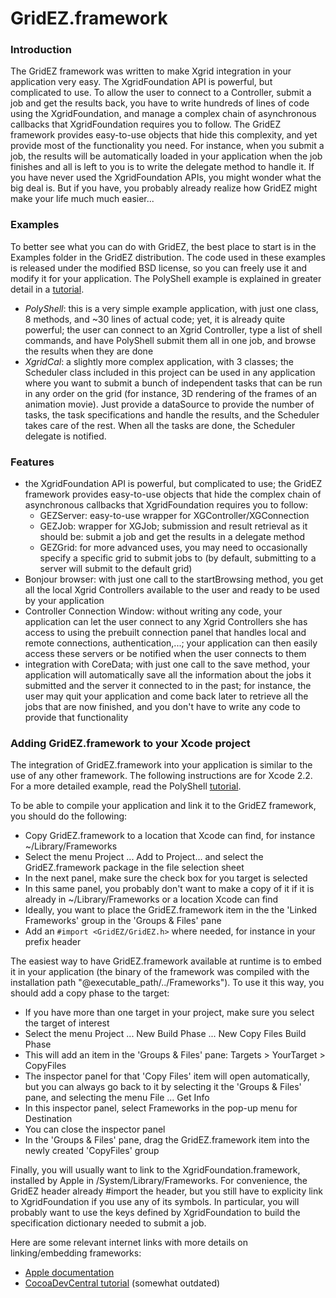# GridEZ.framework

### Introduction

The GridEZ framework was written to make Xgrid integration in your application very easy. The XgridFoundation API is powerful, but complicated to use. To allow the user to connect to a Controller, submit a job and get the results back, you have to write hundreds of lines of code using the XgridFoundation, and manage a complex chain of asynchronous callbacks that XgridFoundation requires you to follow. The GridEZ framework provides easy-to-use objects that hide this complexity, and yet provide most of the functionality you need. For instance, when you submit a job, the results will be automatically loaded in your application when the job finishes and all is left to you is to write the delegate method to handle it. If you have never used the XgridFoundation APIs, you might wonder what the big deal is. But if you have, you probably already realize how GridEZ might make your life much much easier...

### Examples

To better see what you can do with GridEZ, the best place to start is in the Examples folder in the GridEZ distribution. The code used in these examples is released under the modified BSD license, so you can freely use it and modify it for your application. The PolyShell example is explained in greater detail in a [tutorial](GridEZ-Tutorial1.html).

* _PolyShell_: this is a very simple example application, with just one class, 8 methods, and ~30 lines of actual code; yet, it is already quite powerful; the user can connect to an Xgrid Controller, type a list of shell commands, and have PolyShell submit them all in one job, and browse the results when they are done
* _XgridCal_: a slightly more complex application, with 3 classes; the Scheduler class included in this project can be used in any application where you want to submit a bunch of independent tasks that can be run in any order on the grid (for instance, 3D rendering of the frames of an animation movie). Just provide a dataSource to provide the number of tasks, the task specifications and handle the results, and the Scheduler takes care of the rest. When all the tasks are done, the Scheduler delegate is notified.


### Features

* the XgridFoundation API is powerful, but complicated to use; the GridEZ framework provides easy-to-use objects that hide the complex chain of asynchronous callbacks that XgridFoundation requires you to follow:
	* GEZServer: easy-to-use wrapper for XGController/XGConnection
	* GEZJob: wrapper for XGJob; submission and result retrieval as it should be: submit a job and get the results in a delegate method
	* GEZGrid: for more advanced uses, you may need to occasionally specify a specific grid to submit jobs to (by default, submitting to a server will submit to the default grid)
* Bonjour browser: with just one call to the startBrowsing method, you get all the local Xgrid Controllers available to the user and ready to be used by your application
* Controller Connection Window: without writing any code, your application can let the user connect to any Xgrid Controllers she has access to using the prebuilt connection panel that handles local and remote connections, authentication,...; your application can then easily access these servers or be notified when the user connects to them
* integration with CoreData; with just one call to the save method, your application will automatically save all the information about the jobs it submitted and the server it connected to in the past; for instance, the user may quit your application and come back later to retrieve all the jobs that are now finished, and you don't have to write any code to provide that functionality


### Adding GridEZ.framework to your Xcode project

The integration of GridEZ.framework into your application is similar to the use of any other framework. The following instructions are for Xcode 2.2. For a more detailed example, read the PolyShell [tutorial](GridEZ-Tutorial1.html).

To be able to compile your application and link it to the GridEZ framework, you should do the following:

* Copy GridEZ.framework to a location that Xcode can find, for instance ~/Library/Frameworks
* Select the menu Project ... Add to Project... and select the GridEZ.framework package in the file selection sheet
* In the next panel, make sure the check box for you target is selected
* In this same panel, you probably don't want to make a copy of it if it is already in ~/Library/Frameworks or a location Xcode can find
* Ideally, you want to place the GridEZ.framework item in the the 'Linked Frameworks' group in the 'Groups & Files' pane
* Add an <code>#import <GridEZ/GridEZ.h></code> where needed, for instance in your prefix header


The easiest way to have GridEZ.framework available at runtime is to embed it in your application (the binary of the framework was compiled with the installation path "@executable_path/../Frameworks"). To use it this way, you should add a copy phase to the target:

* If you have more than one target in your project, make sure you select the target of interest
* Select the menu Project ... New Build Phase ... New Copy Files Build Phase
* This will add an item in the 'Groups & Files' pane: Targets > YourTarget > CopyFiles
* The inspector panel for that 'Copy Files' item will open automatically, but you can always go back to it by selecting it the 'Groups & Files' pane, and selecting the menu File ... Get Info
* In this inspector panel, select Frameworks in the pop-up menu for Destination
* You can close the inspector panel
* In the 'Groups & Files' pane, drag the GridEZ.framework item into the newly created 'CopyFiles' group

Finally, you will usually want to link to the XgridFoundation.framework, installed by Apple in /System/Library/Frameworks. For convenience, the GridEZ header already #import the header, but you still have to explicity link to XgridFoundation if you use any of its symbols. In particular, you will probably want to use the keys defined by XgridFoundation to build the specification dictionary needed to submit a job.

Here are some relevant internet links with more details on linking/embedding frameworks:

* [Apple documentation](http://developer.apple.com/documentation/MacOSX/Conceptual/BPFrameworks/Tasks/CreatingFrameworks.html#//apple_ref/doc/uid/20002258-106880-BAJJBIEF)
* [CocoaDevCentral tutorial](http://www.cocoadevcentral.com/articles/000042.php) (somewhat outdated)




